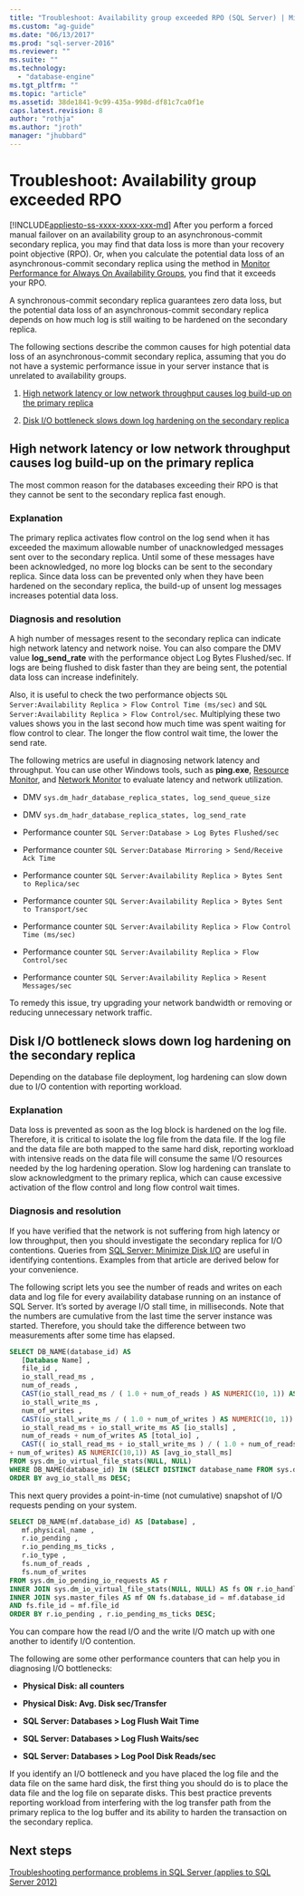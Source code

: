 ```yaml
---
title: "Troubleshoot: Availability group exceeded RPO (SQL Server) | Microsoft Docs"
ms.custom: "ag-guide"
ms.date: "06/13/2017"
ms.prod: "sql-server-2016"
ms.reviewer: ""
ms.suite: ""
ms.technology: 
  - "database-engine"
ms.tgt_pltfrm: ""
ms.topic: "article"
ms.assetid: 38de1841-9c99-435a-998d-df81c7ca0f1e
caps.latest.revision: 8
author: "rothja"
ms.author: "jroth"
manager: "jhubbard"
---
```

# Troubleshoot: Availability group exceeded RPO
[!INCLUDE[appliesto-ss-xxxx-xxxx-xxx-md](../../../includes/appliesto-ss-xxxx-xxxx-xxx-md.md)]
  After you perform a forced manual failover on an availability group to an asynchronous-commit secondary replica, you may find that data loss is more than your recovery point objective (RPO). Or, when you calculate the potential data loss of an asynchronous-commit secondary replica using the method in [Monitor Performance for Always On Availability Groups](monitor-performance-for-always-on-availability-groups.md), you find that it exceeds your RPO.  
  
 A synchronous-commit secondary replica guarantees zero data loss, but the potential data loss of an asynchronous-commit secondary replica depends on how much log is still waiting to be hardened on the secondary replica.  
  
 The following sections describe the common causes for high potential data loss of an asynchronous-commit secondary replica, assuming that you do not have a systemic performance issue in your server instance that is unrelated to availability groups.  
  
1.  [High network latency or low network throughput causes log build-up on the primary replica](#BKMK_LATENCY)  
  
2.  [Disk I/O bottleneck slows down log hardening on the secondary replica](#BKMK_IO_BOTTLENECK)  
  
##  <a name="BKMK_LATENCY"></a> High network latency or low network throughput causes log build-up on the primary replica  
 The most common reason for the databases exceeding their RPO is that they cannot be sent to the secondary replica fast enough.  
  
### Explanation  
 The primary replica activates flow control on the log send when it has exceeded the maximum allowable number of unacknowledged messages sent over to the secondary replica. Until some of these messages have been acknowledged, no more log blocks can be sent to the secondary replica. Since data loss can be prevented only when they have been hardened on the secondary replica, the build-up of unsent log messages increases potential data loss.  
  
### Diagnosis and resolution  
 A high number of messages resent to the secondary replica can indicate high network latency and network noise. You can also compare the DMV value **log_send_rate** with the performance object Log Bytes Flushed/sec. If logs are being flushed to disk faster than they are being sent, the potential data loss can increase indefinitely.  
  
 Also, it is useful to check the two performance objects `SQL Server:Availability Replica > Flow Control Time (ms/sec)` and `SQL Server:Availability Replica > Flow Control/sec`. Multiplying these two values shows you in the last second how much time was spent waiting for flow control to clear. The longer the flow control wait time, the lower the send rate.  
  
 The following metrics are useful in diagnosing network latency and throughput. You can use other Windows tools, such as **ping.exe**, [Resource Monitor](http://technet.microsoft.com/video/Video/ff710685), and [Network Monitor](http://www.microsoft.com/download/details.aspx?id=4865) to evaluate latency and network utilization.  
  
-   DMV `sys.dm_hadr_database_replica_states, log_send_queue_size`  
  
-   DMV `sys.dm_hadr_database_replica_states, log_send_rate`  
  
-   Performance counter `SQL Server:Database > Log Bytes Flushed/sec`  
  
-   Performance counter `SQL Server:Database Mirroring > Send/Receive Ack Time`  
  
-   Performance counter `SQL Server:Availability Replica > Bytes Sent to Replica/sec`  
  
-   Performance counter `SQL Server:Availability Replica > Bytes Sent to Transport/sec`  
  
-   Performance counter `SQL Server:Availability Replica > Flow Control Time (ms/sec)`  
  
-   Performance counter `SQL Server:Availability Replica > Flow Control/sec`  
  
-   Performance counter `SQL Server:Availability Replica > Resent Messages/sec`  

To remedy this issue, try upgrading your network bandwidth or removing or reducing unnecessary network traffic.  


##  <a name="BKMK_IO_BOTTLENECK"></a> Disk I/O bottleneck slows down log hardening on the secondary replica  
 Depending on the database file deployment, log hardening can slow down due to I/O contention with reporting workload.  
  
### Explanation  
 Data loss is prevented as soon as the log block is hardened on the log file. Therefore, it is critical to isolate the log file from the data file. If the log file and the data file are both mapped to the same hard disk, reporting workload with intensive reads on the data file will consume the same I/O resources needed by the log hardening operation. Slow log hardening can translate to slow acknowledgment to the primary replica, which can cause excessive activation of the flow control and long flow control wait times.  
  
### Diagnosis and resolution  
 If you have verified that the network is not suffering from high latency or low throughput, then you should investigate the secondary replica for I/O contentions. Queries from [SQL Server: Minimize Disk I/O](http://technet.microsoft.com/magazine/jj643251.aspx) are useful in identifying contentions. Examples from that article are derived below for your convenience.  
  
 The following script lets you see the number of reads and writes on each data and log file for every availability database running on an instance of SQL Server. It’s sorted by average I/O stall time, in milliseconds. Note that the numbers are cumulative from the last time the server instance was started. Therefore, you should take the difference between two measurements after some time has elapsed.  
  
```sql  
SELECT DB_NAME(database_id) AS   
   [Database Name] ,   
   file_id ,   
   io_stall_read_ms ,   
   num_of_reads ,   
   CAST(io_stall_read_ms / ( 1.0 + num_of_reads ) AS NUMERIC(10, 1)) AS [avg_read_stall_ms] ,   
   io_stall_write_ms ,   
   num_of_writes ,  
   CAST(io_stall_write_ms / ( 1.0 + num_of_writes ) AS NUMERIC(10, 1)) AS [avg_write_stall_ms] ,   
   io_stall_read_ms + io_stall_write_ms AS [io_stalls] ,   
   num_of_reads + num_of_writes AS [total_io] ,   
   CAST(( io_stall_read_ms + io_stall_write_ms ) / ( 1.0 + num_of_reads  
+ num_of_writes) AS NUMERIC(10,1)) AS [avg_io_stall_ms]  
FROM sys.dm_io_virtual_file_stats(NULL, NULL)  
WHERE DB_NAME(database_id) IN (SELECT DISTINCT database_name FROM sys.dm_hadr_database_replica_cluster_states)  
ORDER BY avg_io_stall_ms DESC;  
```  
  
 This next query provides a point-in-time (not cumulative) snapshot of I/O requests pending on your system.  
  
```sql  
SELECT DB_NAME(mf.database_id) AS [Database] ,   
   mf.physical_name ,  
   r.io_pending ,   
   r.io_pending_ms_ticks ,   
   r.io_type ,   
   fs.num_of_reads ,   
   fs.num_of_writes  
FROM sys.dm_io_pending_io_requests AS r   
INNER JOIN sys.dm_io_virtual_file_stats(NULL, NULL) AS fs ON r.io_handle = fs.file_handle   
INNER JOIN sys.master_files AS mf ON fs.database_id = mf.database_id  
AND fs.file_id = mf.file_id  
ORDER BY r.io_pending , r.io_pending_ms_ticks DESC;  
```  
  
 You can compare how the read I/O and the write I/O match up with one another to identify I/O contention.  
  
 The following are some other performance counters that can help you in diagnosing I/O bottlenecks:  
  
-   **Physical Disk: all counters**  
  
-   **Physical Disk: Avg. Disk sec/Transfer**  
  
-   **SQL Server: Databases > Log Flush Wait Time**  
  
-   **SQL Server: Databases > Log Flush Waits/sec**  
  
-   **SQL Server: Databases > Log Pool Disk Reads/sec**  
  
 If you identify an I/O bottleneck and you have placed the log file and the data file on the same hard disk, the first thing you should do is to place the data file and the log file on separate disks. This best practice prevents reporting workload from interfering with the log transfer path from the primary replica to the log buffer and its ability to harden the transaction on the secondary replica.  
  
## Next steps  
 [Troubleshooting performance problems in SQL Server (applies to SQL Server 2012)](http://msdn.microsoft.com/library/dd672789(v=SQL.100).aspx)  
  
  